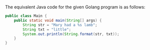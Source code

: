 The equivalent Java code for the given Golang program is as follows: 

```java
public class Main {
    public static void main(String[] args) {
        String str = "Mary had a %s lamb";
        String txt = "little";
        System.out.println(String.format(str, txt));
    }
}
```
